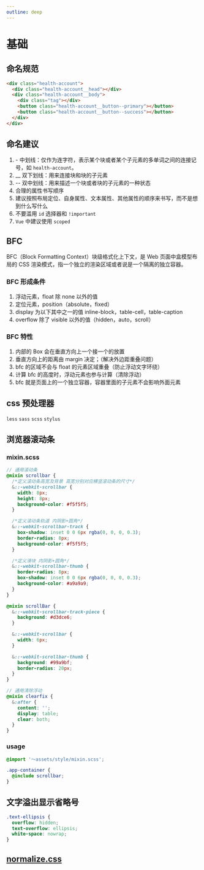 ```yaml
---
outline: deep
---
```


# 基础

## 命名规范

```html
<div class="health-account">
  <div class="health-account__head"></div>
  <div class="health-account__body">
    <div class="tag"></div>
    <button class="health-account__button--primary"></button>
    <button class="health-account__button--success"></button>
  </div>
</div>
```

## 命名建议

1. \- 中划线：仅作为连字符，表示某个块或者某个子元素的多单词之间的连接记号，如 `health-account`。
2. \_\_ 双下划线：用来连接块和块的子元素
3. -- 双中划线：用来描述一个块或者块的子元素的一种状态
4. 合理的属性书写顺序
5. 建议按照布局定位、自身属性、文本属性、其他属性的顺序来书写，而不是想到什么写什么
6. 不要滥用 `id` 选择器和 `!important`
7. `Vue` 中建议使用 `scoped`

## BFC

BFC（Block Formatting Context）块级格式化上下文，是 Web 页面中盒模型布局的 CSS 渲染模式，指一个独立的渲染区域或者说是一个隔离的独立容器。

### BFC 形成条件

1. 浮动元素，float 除 none 以外的值
2. 定位元素，position（absolute，fixed）
3. display 为以下其中之一的值 inline-block，table-cell，table-caption
4. overflow 除了 visible 以外的值（hidden，auto，scroll）

### BFC 特性

1. 内部的 Box 会在垂直方向上一个接一个的放置
2. 垂直方向上的距离由 margin 决定；（解决外边距重叠问题）
3. bfc 的区域不会与 float 的元素区域重叠（防止浮动文字环绕）
4. 计算 bfc 的高度时，浮动元素也参与计算（清除浮动）
5. bfc 就是页面上的一个独立容器，容器里面的子元素不会影响外面元素

## css 预处理器

`less` `sass` `scss` `stylus`

## 浏览器滚动条

### mixin.scss

```scss
// 通用滚动条
@mixin scrollbar {
  /*定义滚动条高宽及背景 高宽分别对应横竖滚动条的尺寸*/
  &::-webkit-scrollbar {
    width: 8px;
    height: 8px;
    background-color: #f5f5f5;
  }

  /*定义滚动条轨道 内阴影+圆角*/
  &::-webkit-scrollbar-track {
    box-shadow: inset 0 0 6px rgba(0, 0, 0, 0.3);
    border-radius: 8px;
    background-color: #f5f5f5;
  }

  /*定义滑块 内阴影+圆角*/
  &::-webkit-scrollbar-thumb {
    border-radius: 8px;
    box-shadow: inset 0 0 6px rgba(0, 0, 0, 0.3);
    background-color: #a9a9a9;
  }
}

@mixin scrollBar {
  &::-webkit-scrollbar-track-piece {
    background: #d3dce6;
  }

  &::-webkit-scrollbar {
    width: 6px;
  }

  &::-webkit-scrollbar-thumb {
    background: #99a9bf;
    border-radius: 20px;
  }
}

// 通用清除浮动
@mixin clearfix {
  &:after {
    content: '';
    display: table;
    clear: both;
  }
}
```

### usage

```scss
@import '～assets/style/mixin.scss';

.app-container {
  @include scrollbar;
}
```

## 文字溢出显示省略号

```css
.text-ellipsis {
  overflow: hidden;
  text-overflow: ellipsis;
  white-space: nowrap;
}
```

## [normalize.css](https://necolas.github.io/normalize.css/8.0.1/normalize.css)
